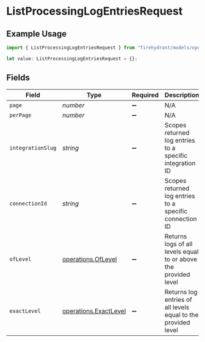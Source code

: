 # ListProcessingLogEntriesRequest

## Example Usage

```typescript
import { ListProcessingLogEntriesRequest } from "firehydrant/models/operations";

let value: ListProcessingLogEntriesRequest = {};
```

## Fields

| Field                                                           | Type                                                            | Required                                                        | Description                                                     |
| --------------------------------------------------------------- | --------------------------------------------------------------- | --------------------------------------------------------------- | --------------------------------------------------------------- |
| `page`                                                          | *number*                                                        | :heavy_minus_sign:                                              | N/A                                                             |
| `perPage`                                                       | *number*                                                        | :heavy_minus_sign:                                              | N/A                                                             |
| `integrationSlug`                                               | *string*                                                        | :heavy_minus_sign:                                              | Scopes returned log entries to a specific integration ID        |
| `connectionId`                                                  | *string*                                                        | :heavy_minus_sign:                                              | Scopes returned log entries to a specific connection ID         |
| `ofLevel`                                                       | [operations.OfLevel](../../models/operations/oflevel.md)        | :heavy_minus_sign:                                              | Returns logs of all levels equal to or above the provided level |
| `exactLevel`                                                    | [operations.ExactLevel](../../models/operations/exactlevel.md)  | :heavy_minus_sign:                                              | Returns log entries of all levels equal to the provided level   |
